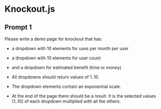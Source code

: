 # Knockout.js

## Prompt 1

Please write a demo page for knockout that has: 
- a dropdown with 10 elements for uses per month per user
- a dropdown with 10 elements for user count
- and a dropdown for estimated benefit (time or money)

- All dropdowns should return values of 1..10.
- The dropdown elements contain an exponential scale.
- At the end of the page there should be a result. It is the selected values (1..10) of each dropdown multiplied with all the others.



